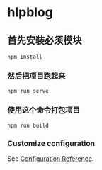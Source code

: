 # hlpblog

## 首先安装必须模块
```
npm install
```

### 然后把项目跑起来
```
npm run serve
```

### 使用这个命令打包项目
```
npm run build
```

### Customize configuration
See [Configuration Reference](https://cli.vuejs.org/config/).
